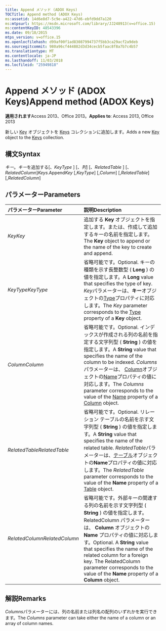 ```yaml
---
title: Append メソッド (ADOX Keys)
TOCTitle: Append method (ADOX Keys)
ms:assetid: 14d6e8d7-5c9e-a422-47d6-ebfd9dd7a120
ms:mtpsurl: https://msdn.microsoft.com/library/JJ248913(v=office.15)
ms:contentKeyID: 48543396
ms.date: 09/18/2015
mtps_version: v=office.15
ms.openlocfilehash: d99af00f1ad83087994737f5bb3ca29acf2a9deb
ms.sourcegitcommit: 980a96cf444882d3d34cecb5faac8f8a7b7c4b57
ms.translationtype: MT
ms.contentlocale: ja-JP
ms.lasthandoff: 11/03/2018
ms.locfileid: "25949818"
---
```

# <a name="append-method-adox-keys"></a><span data-ttu-id="35c50-102">Append メソッド (ADOX Keys)</span><span class="sxs-lookup"><span data-stu-id="35c50-102">Append method (ADOX Keys)</span></span>

<span data-ttu-id="35c50-103">**適用されます**Access 2013、Office 2013。</span><span class="sxs-lookup"><span data-stu-id="35c50-103">**Applies to**: Access 2013, Office 2013</span></span>

<span data-ttu-id="35c50-104">新しい [Key](key-object-adox.md) オブジェクトを [Keys](keys-collection-adox.md) コレクションに追加します。</span><span class="sxs-lookup"><span data-stu-id="35c50-104">Adds a new [Key](key-object-adox.md) object to the [Keys](keys-collection-adox.md) collection.</span></span>

## <a name="syntax"></a><span data-ttu-id="35c50-105">構文</span><span class="sxs-lookup"><span data-stu-id="35c50-105">Syntax</span></span>

<span data-ttu-id="35c50-106">*キー*。*キー*を追加する\[、*KeyType* \] \[、*列*\] \[、*RelatedTable* \] \[、*RelatedColumn*\]</span><span class="sxs-lookup"><span data-stu-id="35c50-106">*Keys*.Append*Key* \[,*KeyType*\] \[,*Column*\] \[,*RelatedTable*\] \[,*RelatedColumn*\]</span></span>

## <a name="parameters"></a><span data-ttu-id="35c50-107">パラメーター</span><span class="sxs-lookup"><span data-stu-id="35c50-107">Parameters</span></span>

|<span data-ttu-id="35c50-108">パラメーター</span><span class="sxs-lookup"><span data-stu-id="35c50-108">Parameter</span></span>|<span data-ttu-id="35c50-109">説明</span><span class="sxs-lookup"><span data-stu-id="35c50-109">Description</span></span>|
|:--------|:----------|
|<span data-ttu-id="35c50-110">*Key*</span><span class="sxs-lookup"><span data-stu-id="35c50-110">*Key*</span></span> |<span data-ttu-id="35c50-111">追加する **Key** オブジェクトを指定します。または、作成して追加するキーの名前を指定します。</span><span class="sxs-lookup"><span data-stu-id="35c50-111">The **Key** object to append or the name of the key to create and append.</span></span>|
|<span data-ttu-id="35c50-112">*KeyType*</span><span class="sxs-lookup"><span data-stu-id="35c50-112">*KeyType*</span></span> |<span data-ttu-id="35c50-113">省略可能です。</span><span class="sxs-lookup"><span data-stu-id="35c50-113">Optional.</span></span> <span data-ttu-id="35c50-114">キーの種類を示す長整数型 ( **Long** ) の値を指定します。</span><span class="sxs-lookup"><span data-stu-id="35c50-114">A **Long** value that specifies the type of key.</span></span> <span data-ttu-id="35c50-115">*Key*パラメーターは、**キー**オブジェクトの[Type](https://docs.microsoft.com/office/vba/access/concepts/miscellaneous/type-property-keyadox)プロパティに対応します。</span><span class="sxs-lookup"><span data-stu-id="35c50-115">The *Key* parameter corresponds to the [Type](https://docs.microsoft.com/office/vba/access/concepts/miscellaneous/type-property-keyadox) property of a **Key** object.</span></span>|
|<span data-ttu-id="35c50-116">*Column*</span><span class="sxs-lookup"><span data-stu-id="35c50-116">*Column*</span></span> |<span data-ttu-id="35c50-117">省略可能です。</span><span class="sxs-lookup"><span data-stu-id="35c50-117">Optional.</span></span> <span data-ttu-id="35c50-118">インデックスが作成される列の名前を指定する文字列型 ( **String** ) の値を指定します。</span><span class="sxs-lookup"><span data-stu-id="35c50-118">A **String** value that specifies the name of the column to be indexed.</span></span> <span data-ttu-id="35c50-119">*Columns*パラメーターは、 [Column](column-object-adox.md)オブジェクトの[Name](name-property-adox.md)プロパティの値に対応します。</span><span class="sxs-lookup"><span data-stu-id="35c50-119">The *Columns* parameter corresponds to the value of the [Name](name-property-adox.md) property of a [Column](column-object-adox.md) object.</span></span>|
|<span data-ttu-id="35c50-120">*RelatedTable*</span><span class="sxs-lookup"><span data-stu-id="35c50-120">*RelatedTable*</span></span> |<span data-ttu-id="35c50-121">省略可能です。</span><span class="sxs-lookup"><span data-stu-id="35c50-121">Optional.</span></span> <span data-ttu-id="35c50-122">リレーション テーブルの名前を示す文字列型 ( **String** ) の値を指定します。</span><span class="sxs-lookup"><span data-stu-id="35c50-122">A **String** value that specifies the name of the related table.</span></span> <span data-ttu-id="35c50-123">*RelatedTable*パラメーターは、[テーブル](table-object-adox.md)オブジェクトの**Name**プロパティの値に対応します。</span><span class="sxs-lookup"><span data-stu-id="35c50-123">The *RelatedTable* parameter corresponds to the value of the **Name** property of a [Table](table-object-adox.md) object.</span></span>|
|<span data-ttu-id="35c50-124">*RelatedColumn*</span><span class="sxs-lookup"><span data-stu-id="35c50-124">*RelatedColumn*</span></span> |<span data-ttu-id="35c50-p104">省略可能です。外部キーの関連する列の名前を示す文字列型 ( **String** ) の値を指定します。RelatedColumn パラメーターは、 **Column** オブジェクトの **Name** プロパティの値に対応します。</span><span class="sxs-lookup"><span data-stu-id="35c50-p104">Optional. A **String** value that specifies the name of the related column for a foreign key. The RelatedColumn parameter corresponds to the value of the **Name** property of a **Column** object.</span></span>|

## <a name="remarks"></a><span data-ttu-id="35c50-128">解説</span><span class="sxs-lookup"><span data-stu-id="35c50-128">Remarks</span></span>

<span data-ttu-id="35c50-129">*Columns*パラメーターには、列の名前または列名の配列のいずれかを実行できます。</span><span class="sxs-lookup"><span data-stu-id="35c50-129">The *Columns* parameter can take either the name of a column or an array of column names.</span></span>

